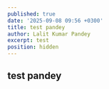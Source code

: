```yaml
---
published: true
date: '2025-09-08 09:56 +0300'
title: test pandey
author: Lalit Kumar Pandey
excerpt: test
position: hidden
---
```

## test pandey
